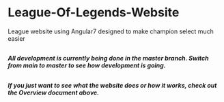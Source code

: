 # League-Of-Legends-Website
League website using Angular7 designed to make champion select much easier
##
***All development is currently being done in the master branch. Switch from main to master to see how development is going.***
##
***If you just want to see what the website does or how it works, check out the Overview document above.***

